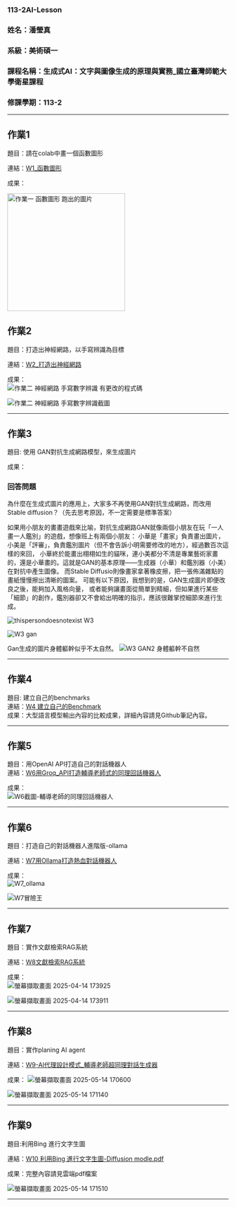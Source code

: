 ### 113-2AI-Lesson
### 姓名：潘瑩真
### 系級：美術碩一
### 課程名稱：生成式AI：文字與圖像生成的原理與實務_國立臺灣師範大學衛星課程
### 修課學期：113-2

---
## 作業1
題目：請在colab中畫一個函數圖形  

連結：[W1_函數圖形](https://colab.research.google.com/github/PanpanMOA/113-2AI-Lesson/blob/main/W1_%E5%87%BD%E6%95%B8%E5%9C%96%E5%BD%A2.ipynb)  

成果：  

<img width="268" alt="作業一 函數圖形 跑出的圖片" src="https://github.com/user-attachments/assets/07cbb626-f375-407a-aab3-a100573bbb9a" />

## 作業2
題目：打造出神經網路，以手寫辨識為目標  

連結：[W2_打造出神經網路](https://colab.research.google.com/drive/1RTl_6m6aUA8LxLpwZ7293m1ix_wA0hwo?usp=sharing)  

成果：  
![作業二 神經網路 手寫數字辨識 有更改的程式碼](https://github.com/user-attachments/assets/11532c3e-6792-4a7d-a4db-288d860b6837)  

![作業二 神經網路 手寫數字辨識截圖](https://github.com/user-attachments/assets/5c2614bc-e0a1-47fb-bb26-b4d57cf17024)  

---
## 作業3
題目: 使用 GAN對抗生成網路模型，來生成圖片  

成果：  
### 回答問題 
為什麼在生成式圖片的應用上，大家多不再使用GAN對抗生成網路，而改用Stable diffusion？（先去思考原因，不一定需要是標準答案）

如果用小朋友的畫畫遊戲來比喻，對抗生成網路GAN就像兩個小朋友在玩「一人畫一人鑑別」的遊戲，想像班上有兩個小朋友：
小華是「畫家」負責畫出圖片，小美是「評審」，負責鑑別圖片（但不會告訴小明需要修改的地方），經過數百次這樣的來回，
小華終於能畫出栩栩如生的貓咪，連小美都分不清是專業藝術家畫的，還是小華畫的。這就是GAN的基本原理——生成器（小華）和鑑別器（小美）在對抗中產生圖像。
而Stable Diffusio則像畫家拿著橡皮擦，把一張佈滿雜點的畫紙慢慢擦出清晰的圖案。
可能有以下原因，我想到的是，GAN生成圖片即便改良之後，能夠加入風格向量，
或者能夠讓畫面從簡單到精細，但如果進行某些「細節」的創作，鑑別器卻又不會給出明確的指示，應該很難掌控細節來進行生成。 

![thispersondoesnotexist W3](https://github.com/user-attachments/assets/d31ac184-5b0a-4d5e-8b00-2af23725df16)  

![W3 gan](https://github.com/user-attachments/assets/c6a5547f-0fb9-457b-90f0-66a8db1afadf)  

Gan生成的圖片身體軀幹似乎不太自然。
![W3 GAN2 身體軀幹不自然](https://github.com/user-attachments/assets/b0c9b53b-d26a-4c6c-b94c-9483febba163)  

---
## 作業4
題目: 建立自己的benchmarks  
連結：[W4 建立自己的Benchmark](https://github.com/PanpanMOA/113-2AI-Lesson/blob/main/W4%20%E5%BB%BA%E7%AB%8B%E8%87%AA%E5%B7%B1%E7%9A%84Benchmark)  
成果：大型語言模型輸出內容的比較成果，詳細內容請見Github筆記內容。

---
## 作業5
題目：用OpenAI API打造自己的對話機器人  
連結：[W6用Groq_API打造輔導老師式的同理回話機器人](https://colab.research.google.com/drive/1dzyHC2wVBurRVPxmgfed-oAhr879x9eB?usp=sharing)  

成果：  
![W6截圖-輔導老師的同理回話機器人](https://github.com/user-attachments/assets/1701234b-7204-411f-b403-ba3ce0ba9db7)  

---
## 作業6
題目：打造自己的對話機器人進階版-ollama  

連結：[W7用Ollama打造熱血對話機器人](https://colab.research.google.com/github/PanpanMOA/113-2AI-Lesson/blob/main/W7%20%E7%94%A8Ollama%E6%89%93%E9%80%A0%E7%86%B1%E8%A1%80%E5%B0%8D%E8%A9%B1%E6%A9%9F%E5%99%A8%E4%BA%BA_%E6%BD%98%E7%91%A9%E7%9C%9F.ipynb)

成果：  
![W7_ollama](https://github.com/user-attachments/assets/801122ee-4762-46aa-919d-60b64eba7cf0)  

![W7冒險王](https://github.com/user-attachments/assets/a35d05d7-a364-4ef4-a015-8410ed3537ea)  

---
## 作業7
題目：實作文獻檢索RAG系統  

連結：[W8文獻檢索RAG系統](https://colab.research.google.com/drive/1afI_55gVDUCCY3ql5wL7x8LO76pjTVzG?usp=sharing)

成果：  
![螢幕擷取畫面 2025-04-14 173925](https://github.com/user-attachments/assets/f1fea250-c72a-4b6b-bea9-f9f45318d352)  

![螢幕擷取畫面 2025-04-14 173911](https://github.com/user-attachments/assets/f169770d-e5cb-45cd-aec2-dc6d39922884)  

---
## 作業8
題目：實作planing AI agent  

連結：[W9-AI代理設計模式_輔導老師超同理對話生成器](https://colab.research.google.com/drive/1MoFMDqOSvnVFRj6slkBjOlqJwXhubQgt?usp=sharing)

成果：  ![螢幕擷取畫面 2025-05-14 170600](https://github.com/user-attachments/assets/8724d5e3-1824-48e7-bbd5-4dacc8f8c10f)  

![螢幕擷取畫面 2025-05-14 171140](https://github.com/user-attachments/assets/e4382d4a-e27e-4c2d-8fd1-17b95461a458)  

---
## 作業9
題目:利用Bing 進行文字生圖

連結：[W10 利用Bing 進行文字生圖-Diffusion modle.pdf](https://drive.google.com/file/d/1UFtuhkhdxLbL_wXKLJDXU-MJ_YI9cK7E/view?usp=sharing)

成果：完整內容請見雲端pdf檔案  

![螢幕擷取畫面 2025-05-14 171510](https://github.com/user-attachments/assets/0f07d8a4-735c-41d5-a4f0-61169b307db0)  

---


